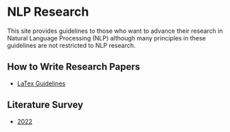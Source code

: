 # NLP Research

This site provides guidelines to those who want to advance their research in Natural Language Processing (NLP) although many principles in these guidelines are not restricted to NLP research.


## How to Write Research Papers

* [LaTex Guidelines](latex/)


## Literature Survey

* [2022](survey/2022.md)
